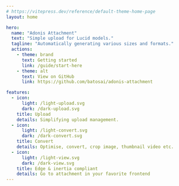 ```yaml
---
# https://vitepress.dev/reference/default-theme-home-page
layout: home

hero:
  name: "Adonis Attachment"
  text: "Simple upload for Lucid models."
  tagline: "Automatically generating various sizes and formats."
  actions:
    - theme: brand
      text: Getting started
      link: /guide/start-here
    - theme: alt
      text: View on GitHub
      link: https://github.com/batosai/adonis-attachment

features:
  - icon:
      light: /light-upload.svg
      dark: /dark-upload.svg
    title: Upload
    details: Simplifying upload management.
  - icon:
      light: /light-convert.svg
      dark: /dark-convert.svg
    title: Convert
    details: Optimise, convert, crop image, thumbnail video etc.
  - icon:
      light: /light-view.svg
      dark: /dark-view.svg
    title: Edge & inertia compliant
    details: Go to attachment in your favorite frontend
---
```


